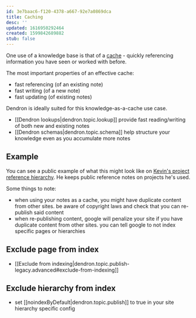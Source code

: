 ```yaml
---
id: 3e7baac6-f120-4378-a667-92e7a0869dca
title: Caching
desc: ''
updated: 1616950292464
created: 1599842689882
stub: false
---
```

One use of a knowledge base is that of a [cache](https://en.wikipedia.org/wiki/Cache_(computing)) - quickly referencing information you have seen or worked with before. 

The most important properties of an effective cache:

- fast referencing (of an existing note)
- fast writing (of a new note)
- fast updating (of existing notes)

Dendron is ideally suited for this knowledge-as-a-cache use case. 

- [[Dendron lookups|dendron.topic.lookup]] provide fast reading/writing of both new and existing notes
- [[Dendron schemas|dendron.topic.schema]] help structure your knowledge even as you accumulate more notes

## Example

You can see a public example of what this might look like on [Kevin's project reference hierarchy](https://www.kevinslin.com/notes/3dd58f62-fee5-4f93-b9f1-b0f0f59a9b64.html). He keeps public reference notes on projects he's used. 

Some things to note: 

- when using your notes as a cache, you might have duplicate content from other sites. be aware of copyright laws and check that you can re-publish said content
- when re-publishing content, google will penalize your site if you have duplicate content from other sites. you can tell google to not index specific pages or hierarchies
    

## Exclude page from index

- [[Exclude from indexing|dendron.topic.publish-legacy.advanced#exclude-from-indexing]]

## Exclude hierarchy from index

- set [[noindexByDefault|dendron.topic.publish]] to true in your site hierarchy specific config

